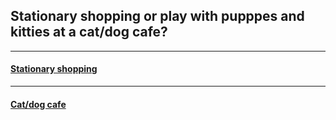 ## Stationary shopping or play with pupppes and kitties at a cat/dog cafe?
---
#### [Stationary shopping](stationary.md)
---
#### [Cat/dog cafe](catdogcafe.md)
